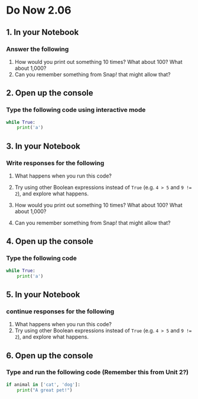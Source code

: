 # Do Now 2.06

## 1. In your Notebook

### Answer the following

1. How would you print out something 10 times? What about 100? What about 1,000?
2. Can you remember something from Snap! that might allow that?

## 2. Open up the console

### Type the following code using interactive mode

```python
while True:
    print('a')

 ```

## 3. In your Notebook

### Write responses for the following

1. What happens when you run this code?
2. Try using other Boolean expressions instead of `True` (e.g. `4 > 5` and `9 != 2`), and explore what happens.

3. How would you print out something 10 times? What about 100? What about 1,000?

4. Can you remember something from Snap! that might allow that?

## 4. Open up the console

### Type the following code

```python
while True:
    print('a')
 ```

## 5. In your Notebook

### continue  responses for the following

1. What happens when you run this code?
2. Try using other Boolean expressions instead of `True` (e.g. `4 > 5` and `9 != 2`), and explore what happens.

## 6. Open up the console

### Type and run the following code (Remember this from Unit 2?)

```python
if animal in ['cat', 'dog']:
    print("A great pet!")
 ```
